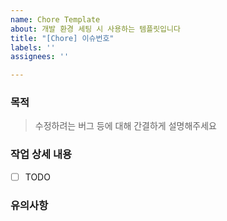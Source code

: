 ```yaml
---
name: Chore Template
about: 개발 환경 세팅 시 사용하는 템플릿입니다
title: "[Chore] 이슈번호"
labels: ''
assignees: ''

---
```


### 목적
> 수정하려는 버그 등에 대해 간결하게 설명해주세요

### 작업 상세 내용
- [ ] TODO

### 유의사항
